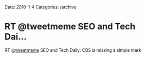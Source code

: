 Date: 2010-1-4
Categories: /archive

# RT @tweetmeme SEO and Tech Dai...

RT @<a href="http://twitter.com/tweetmeme" class="aktt_username">tweetmeme</a> SEO and Tech Daily: CBS is missing a simple mark
